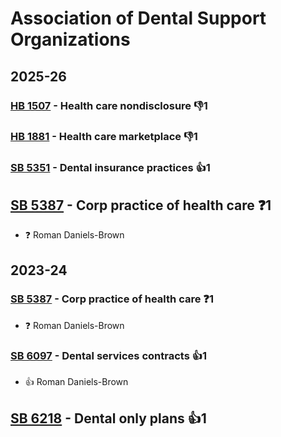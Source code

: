 # Association of Dental Support Organizations
## 2025-26

### [HB 1507](/bill/2025-26/hb/1507/) - Health care nondisclosure  👎1 

### [HB 1881](/bill/2025-26/hb/1881/) - Health care marketplace  👎1 

### [SB 5351](/bill/2025-26/sb/5351/) - Dental insurance practices 👍1  

## [SB 5387](/bill/2025-26/sb/5387/) - Corp practice of health care   ❓1
* ❓ Roman Daniels-Brown

## 2023-24

### [SB 5387](/bill/2023-24/sb/5387/) - Corp practice of health care   ❓1
* ❓ Roman Daniels-Brown

### [SB 6097](/bill/2023-24/sb/6097/) - Dental services contracts 👍1  
* 👍 Roman Daniels-Brown

## [SB 6218](/bill/2023-24/sb/6218/) - Dental only plans 👍1  
